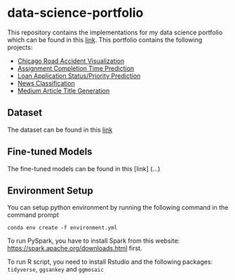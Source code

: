 # data-science-portfolio

This repository contains the implementations for my data science portfolio which can be found in this [link](https://sites.google.com/view/chanathip-pornprasit/). This portfolio contains the following projects:

 - [Chicago Road Accident Visualization](https://github.com/oathaha/data-science-portfolio/tree/df85187b19cf06ff3e3ae0f3b2affb48a3bc2b44/Chicago-road-accident-statistic-visualization)
 - [Assignment Completion Time Prediction]( https://github.com/oathaha/data-science-portfolio/tree/df85187b19cf06ff3e3ae0f3b2affb48a3bc2b44/Toloka-task-completion-prediction)
 - [Loan Application Status/Priority Prediction](https://github.com/oathaha/data-science-portfolio/tree/df85187b19cf06ff3e3ae0f3b2affb48a3bc2b44/Credit-Risk-Analysis)
 - [News Classification](https://github.com/oathaha/data-science-portfolio/tree/df85187b19cf06ff3e3ae0f3b2affb48a3bc2b44/Guardian-news-classification)
 - [Medium Article Title Generation](https://github.com/oathaha/data-science-portfolio/tree/df85187b19cf06ff3e3ae0f3b2affb48a3bc2b44/Medium-Articles-title-generation)

## Dataset
The dataset can be found in this [link](https://drive.google.com/drive/folders/1w_3rMmeEpQlBlHTCqupwSBHxwFoYXsEK?usp=drive_link)

## Fine-tuned Models
The fine-tuned models can be found in this [link] (...)

## Environment Setup

You can setup python environment by running the following command in the command prompt

    conda env create -f environment.yml

To run PySpark, you have to install Spark from this website: https://spark.apache.org/downloads.html first.

To run R script, you need to install Rstudio and the following packages: `tidyverse`, `ggsankey` and `ggmosaic`


